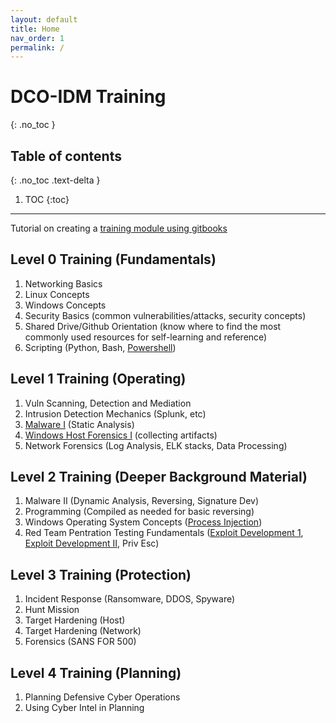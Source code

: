 ```yaml
---
layout: default
title: Home
nav_order: 1
permalink: /
---
```


# DCO-IDM Training
{: .no_toc }

## Table of contents
{: .no_toc .text-delta }

1. TOC
{:toc}

---

Tutorial on creating a [training module using gitbooks](https://khannay.gitbook.io/building-training-dco-idm/)

## Level 0 Training (Fundamentals)
1. Networking Basics 
2. Linux Concepts
3. Windows Concepts
4. Security Basics (common vulnerabilities/attacks, security concepts)
5. Shared Drive/Github Orientation (know where to find the most commonly used resources for self-learning and reference)
6. Scripting (Python, Bash, [Powershell](https://romc.gitbook.io/learn-to-posh/))


## Level 1 Training (Operating)
1. Vuln Scanning, Detection and Mediation
2. Intrusion Detection Mechanics (Splunk, etc)
3. [Malware I](https://khannay.gitbook.io/malware-analysis) (Static Analysis)
4. [Windows Host Forensics I](https://khannay.gitbook.io/malware-analysis) (collecting artifacts)
5. Network Forensics (Log Analysis, ELK stacks, Data Processing)

## Level 2 Training (Deeper Background Material)
1. Malware II (Dynamic Analysis, Reversing, Signature Dev)
2. Programming (Compiled as needed for basic reversing)
3. Windows Operating System Concepts ([Process Injection](https://thebryanwang.gitbook.io/process-injection/))
4. Red Team Pentration Testing Fundamentals ([Exploit Development 1](https://romc.gitbook.io/exploit-dev/), [Exploit Development II](https://khannay.gitbook.io/buffer-overflows/),  Priv Esc)

## Level 3 Training (Protection)
1. Incident Response (Ransomware, DDOS, Spyware)
2. Hunt Mission
3. Target Hardening (Host)
4. Target Hardening (Network)
5. Forensics (SANS FOR 500)

## Level 4 Training (Planning)
1. Planning Defensive Cyber Operations
2. Using Cyber Intel in Planning
